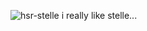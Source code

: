 ![hsr-stelle](https://github.com/user-attachments/assets/64771238-b4ff-466a-a170-4a9300cfe1c3)
i really like stelle...
